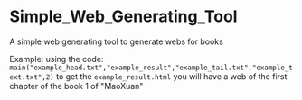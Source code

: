 # Simple_Web_Generating_Tool
A simple web generating tool to generate webs for books

Example:
using the code: `main("example_head.txt","example_result","example_tail.txt","example_text.txt",2)` to get the `example_result.html`
you will have a web of the first chapter of the book 1 of "MaoXuan"
